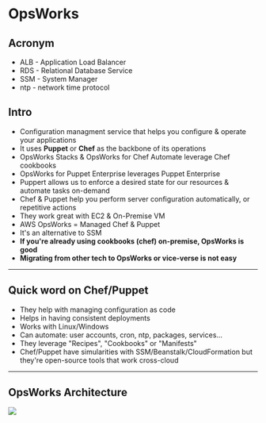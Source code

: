 # OpsWorks

## Acronym
* ALB - Application Load Balancer
* RDS - Relational Database Service
* SSM - System Manager
* ntp - network time protocol

## Intro
* Configuration managment service that helps you configure & operate your applications
* It uses **Puppet** or **Chef** as the backbone of its operations
* OpsWorks Stacks & OpsWorks for Chef Automate leverage Chef cookbooks
* OpsWorks for Puppet Enterprise leverages Puppet Enterprise
* Puppert allows us to enforce a desired state for our resources & automate tasks on-demand
* Chef & Puppet help you perform server configuration automatically, or repetitive actions
* They work great with EC2 & On-Premise VM
* AWS OpsWorks = Managed Chef & Puppet
* It's an alternative to SSM
* **If you're already using cookbooks (chef) on-premise, OpsWorks is good**
* **Migrating from other tech to OpsWorks or vice-verse is not easy**

---

## Quick word on Chef/Puppet
* They help with managing configuration as code
* Helps in having consistent deployments
* Works with Linux/Windows
* Can automate: user accounts, cron, ntp, packages, services...
* They leverage "Recipes", "Cookbooks" or "Manifests"
* Chef/Puppet have simularities with SSM/Beanstalk/CloudFormation but they're open-source tools that work cross-cloud

---

## OpsWorks Architecture
[<img src="https://i.imgur.com/OSssdS1.png">](https://i.imgur.com/OSssdS1.png)
